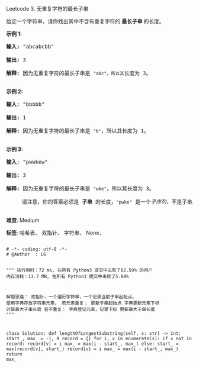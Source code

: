 Leetcode 3. 无重复字符的最长子串
<p>给定一个字符串，请你找出其中不含有重复字符的&nbsp;<strong>最长子串&nbsp;</strong>的长度。</p>


<p><strong>示例&nbsp;1:</strong></p>



<pre><strong>输入: </strong>&quot;abcabcbb&quot;

<strong>输出: </strong>3 

<strong>解释:</strong> 因为无重复字符的最长子串是 <code>&quot;abc&quot;，所以其</code>长度为 3。

</pre>



<p><strong>示例 2:</strong></p>



<pre><strong>输入: </strong>&quot;bbbbb&quot;

<strong>输出: </strong>1

<strong>解释: </strong>因为无重复字符的最长子串是 <code>&quot;b&quot;</code>，所以其长度为 1。

</pre>



<p><strong>示例 3:</strong></p>



<pre><strong>输入: </strong>&quot;pwwkew&quot;

<strong>输出: </strong>3

<strong>解释: </strong>因为无重复字符的最长子串是&nbsp;<code>&quot;wke&quot;</code>，所以其长度为 3。

&nbsp;    请注意，你的答案必须是 <strong>子串 </strong>的长度，<code>&quot;pwke&quot;</code>&nbsp;是一个<em>子序列，</em>不是子串。

</pre>





 **难度**: Medium



 **标签**: 哈希表、 双指针、 字符串、 None、 





<div class="hcb_wrap">
<pre class="prism undefined-numbers lang-python" data-lang="Python"><code>
# -*- coding: utf-8 -*-
# @Author  : LG

"""
执行用时：72 ms, 在所有 Python3 提交中击败了82.59% 的用户
内存消耗：13.7 MB, 在所有 Python3 提交中击败了5.88%

解题思路：
    双指针，一个遍历字符串，一个记录当前子串起始点。
    使用字典存放字符串元素，
    若元素重复：
        更新子串起始点
        字典更新元素下标
        计算最大子串长度
    若不重复：
        字典登记元素，记录下标
        更新最大子串长度
"""

class Solution:
    def lengthOfLongestSubstring(self, s: str) -> int:
        start_, max_ = -1, 0
        record = {}
        for i, v in enumerate(s):
            if v not in record:
                record[v] = i
                max_ = max(i - start_, max_)
            else:
                start_ = max(record[v], start_)
                record[v] = i
                max_ = max(i - start_, max_)
        return max_


</code></pre></div>
